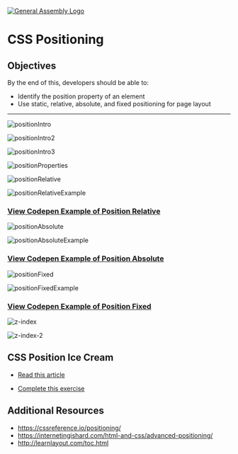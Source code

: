[![General Assembly Logo](https://camo.githubusercontent.com/1a91b05b8f4d44b5bbfb83abac2b0996d8e26c92/687474703a2f2f692e696d6775722e636f6d2f6b6538555354712e706e67)](https://generalassemb.ly/education/web-development-immersive)

# CSS Positioning

## Objectives

By the end of this, developers should be able to:

- Identify the position property of an element
- Use static, relative, absolute, and fixed positioning for page layout

<hr>

![positionIntro](images/positionIntro.png)

![positionIntro2](images/positionIntro2.png)

![positionIntro3](images/positionIntro3.png)

![positionProperties](images/positionProperties.png)

![positionRelative](images/positionRelative.png)

![positionRelativeExample](images/positionRelativeExample.png)

### [View Codepen Example of Position Relative](https://codepen.io/MicFin/pen/ZWzxWx)

![positionAbsolute](images/positionAbsolute.png)

![positionAbsoluteExample](images/positionAbsoluteExample.png)

### [View Codepen Example of Position Absolute](https://codepen.io/MicFin/pen/grYeMP)

![positionFixed](images/positionFixed.png)

![positionFixedExample](images/positionFixedExample.png)

### [View Codepen Example of Position Fixed](https://codepen.io/MicFin/pen/bpbveg)

![z-index](images/z-index.png)

![z-index-2](images/z-index-2.png)

## CSS Position Ice Cream

- [Read this article](https://medium.freecodecamp.org/css-positioning-explained-by-building-an-ice-cream-sundae-831cb884bfa9)

- [Complete this exercise](https://www.codeanalogies.com/csssundae)

## Additional Resources

- https://cssreference.io/positioning/
- https://internetingishard.com/html-and-css/advanced-positioning/
- http://learnlayout.com/toc.html
